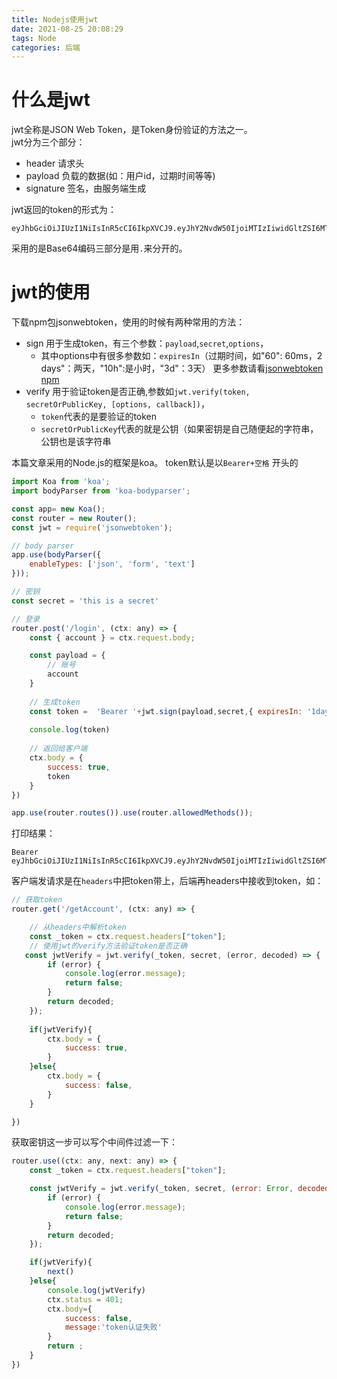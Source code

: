 ```yaml
---
title: Nodejs使用jwt
date: 2021-08-25 20:08:29
tags: Node
categories: 后端
---
```

<script type="text/javascript" src="/js/bai.js"></script>

# 什么是jwt
jwt全称是JSON Web Token，是Token身份验证的方法之一。  
jwt分为三个部分：
- header 请求头
- payload 负载的数据(如：用户id，过期时间等等)
- signature 签名，由服务端生成
<!-- more -->
jwt返回的token的形式为：
```
eyJhbGciOiJIUzI1NiIsInR5cCI6IkpXVCJ9.eyJhY2NvdW50IjoiMTIzIiwidGltZSI6MTYyOTg4MzM5MzU1OSwiaWF0IjoxNjI5ODgzMzkzfQ.31tMuBdryKXSSRSEEGs5eEPEDFPmVIStHGdKdNspP00
```
采用的是Base64编码三部分是用`.`来分开的。

# jwt的使用
下载npm包jsonwebtoken，使用的时候有两种常用的方法：  
- sign 用于生成token，有三个参数：`payload`,`secret`,`options`，
    - 其中options中有很多参数如：`expiresIn`（过期时间，如"60": 60ms，2 days"：两天，"10h":是小时，"3d"：3天） 更多参数请看[jsonwebtoken npm](https://www.npmjs.com/package/jsonwebtoken)
- verify 用于验证token是否正确,参数如`jwt.verify(token, secretOrPublicKey, [options, callback])`，
    - `token`代表的是要验证的token
    - `secretOrPublicKey`代表的就是公钥（如果密钥是自己随便起的字符串，公钥也是该字符串

本篇文章采用的Node.js的框架是koa。  token默认是以`Bearer+空格` 开头的
```js
import Koa from 'koa';
import bodyParser from 'koa-bodyparser';

const app= new Koa();
const router = new Router();
const jwt = require('jsonwebtoken');

// body parser
app.use(bodyParser({
    enableTypes: ['json', 'form', 'text']
}));

// 密钥
const secret = 'this is a secret'

// 登录
router.post('/login', (ctx: any) => {
    const { account } = ctx.request.body;

    const payload = {
        // 账号
        account
    }
    
    // 生成token
    const token =  'Bearer '+jwt.sign(payload,secret,{ expiresIn: '1day' })
    
    console.log(token)
    
    // 返回给客户端
    ctx.body = {
        success: true,
        token
    }
})

app.use(router.routes()).use(router.allowedMethods());
```
打印结果：
```
Bearer eyJhbGciOiJIUzI1NiIsInR5cCI6IkpXVCJ9.eyJhY2NvdW50IjoiMTIzIiwidGltZSI6MTYyOTg4MzM5NTA3NywiaWF0IjoxNjI5ODgzMzk1fQ.525CfB6yVfkTI2Y5jMb_iFZZ0pETS7i69tpwFvIeo8A
```

客户端发请求是在`headers`中把token带上，后端再headers中接收到token，如：
```js
// 获取token
router.get('/getAccount', (ctx: any) => {

    // 从headers中解析token
    const _token = ctx.request.headers["token"];
    // 使用jwt的verify方法验证token是否正确
   const jwtVerify = jwt.verify(_token, secret, (error, decoded) => {
        if (error) {
            console.log(error.message);
            return false;
        }
        return decoded;
    });
    
    if(jwtVerify){
        ctx.body = {
            success: true,
        }
    }else{
        ctx.body = {
            success: false,
        }
    }

})
```

获取密钥这一步可以写个中间件过滤一下：

```js
router.use((ctx: any, next: any) => {
    const _token = ctx.request.headers["token"];

    const jwtVerify = jwt.verify(_token, secret, (error: Error, decoded: any) => {
        if (error) {
            console.log(error.message);
            return false;
        }
        return decoded;
    });

    if(jwtVerify){
        next()
    }else{
        console.log(jwtVerify)
        ctx.status = 401;
        ctx.body={
            success: false,
            message:'token认证失败'
        }
        return ;
    }
})
```

